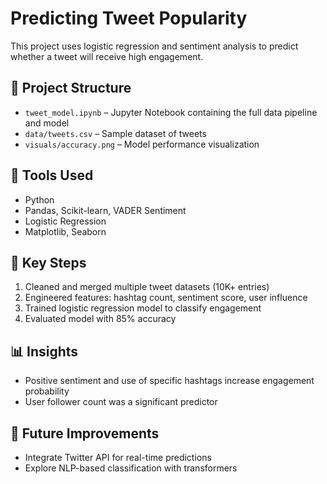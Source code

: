 # Predicting Tweet Popularity

This project uses logistic regression and sentiment analysis to predict whether a tweet will receive high engagement.

## 📂 Project Structure
- `tweet_model.ipynb` – Jupyter Notebook containing the full data pipeline and model
- `data/tweets.csv` – Sample dataset of tweets
- `visuals/accuracy.png` – Model performance visualization

## 🧠 Tools Used
- Python
- Pandas, Scikit-learn, VADER Sentiment
- Logistic Regression
- Matplotlib, Seaborn

## 🧪 Key Steps
1. Cleaned and merged multiple tweet datasets (10K+ entries)
2. Engineered features: hashtag count, sentiment score, user influence
3. Trained logistic regression model to classify engagement
4. Evaluated model with 85% accuracy

## 📊 Insights
- Positive sentiment and use of specific hashtags increase engagement probability
- User follower count was a significant predictor

## 🚀 Future Improvements
- Integrate Twitter API for real-time predictions
- Explore NLP-based classification with transformers
